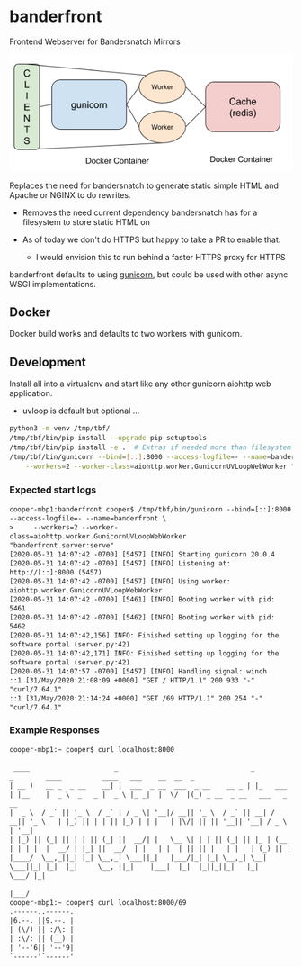 # banderfront
Frontend Webserver for Bandersnatch Mirrors

![banderfront layout](./banderfront_diagram.png)

Replaces the need for bandersnatch to generate static simple HTML and Apache or NGINX to do rewrites.

- Removes the need current dependency bandersnatch has for a filesystem to store static HTML on

- As of today we don't do HTTPS but happy to take a PR to enable that.
  - I would envision this to run behind a faster HTTPS proxy for HTTPS

banderfront defaults to using [gunicorn](https://gunicorn.org/), but could be used with other
async WSGI implementations.

## Docker

Docker build works and defaults to two workers with gunicorn.

## Development

Install all into a virtualenv and start like any other gunicorn aiohttp web application.

- uvloop is default but optional ...

```sh
python3 -m venv /tmp/tbf/
/tmp/tbf/bin/pip install --upgrade pip setuptools
/tmp/tbf/bin/pip install -e .  # Extras if needed more than filesystem support
/tmp/tbf/bin/gunicorn --bind=[::]:8000 --access-logfile=- --name=banderfront \
    --workers=2 --worker-class=aiohttp.worker.GunicornUVLoopWebWorker "banderfront.server:serve"
```

### Expected start logs

```
cooper-mbp1:banderfront cooper$ /tmp/tbf/bin/gunicorn --bind=[::]:8000 --access-logfile=- --name=banderfront \
>     --workers=2 --worker-class=aiohttp.worker.GunicornUVLoopWebWorker "banderfront.server:serve"
[2020-05-31 14:07:42 -0700] [5457] [INFO] Starting gunicorn 20.0.4
[2020-05-31 14:07:42 -0700] [5457] [INFO] Listening at: http://[::]:8000 (5457)
[2020-05-31 14:07:42 -0700] [5457] [INFO] Using worker: aiohttp.worker.GunicornUVLoopWebWorker
[2020-05-31 14:07:42 -0700] [5461] [INFO] Booting worker with pid: 5461
[2020-05-31 14:07:42 -0700] [5462] [INFO] Booting worker with pid: 5462
[2020-05-31 14:07:42,156] INFO: Finished setting up logging for the software portal (server.py:42)
[2020-05-31 14:07:42,171] INFO: Finished setting up logging for the software portal (server.py:42)
[2020-05-31 14:07:57 -0700] [5457] [INFO] Handling signal: winch
::1 [31/May/2020:21:08:09 +0000] "GET / HTTP/1.1" 200 933 "-" "curl/7.64.1"
::1 [31/May/2020:21:14:24 +0000] "GET /69 HTTP/1.1" 200 254 "-" "curl/7.64.1"
```

### Example Responses

```text
cooper-mbp1:~ cooper$ curl localhost:8000

 ____                     _                                 _          _        ____          ____   ___    __  __  _
| __ )   __ _  _ __    __| |  ___  _ __  ___  _ __    __ _ | |_   ___ | |__    |  _ \  _   _ |  _ \ |_ _|  |  \/  |(_) _ __  _ __   ___   _ __
|  _ \  / _` || '_ \  / _` | / _ \| '__|/ __|| '_ \  / _` || __| / __|| '_ \   | |_) || | | || |_) | | |   | |\/| || || '__|| '__| / _ \ | '__|
| |_) || (_| || | | || (_| ||  __/| |   \__ \| | | || (_| || |_ | (__ | | | |  |  __/ | |_| ||  __/  | |   | |  | || || |   | |   | (_) || |
|____/  \__,_||_| |_| \__,_| \___||_|   |___/|_| |_| \__,_| \__| \___||_| |_|  |_|     \__, ||_|    |___|  |_|  |_||_||_|   |_|    \___/ |_|
                                                                                       |___/
cooper-mbp1:~ cooper$ curl localhost:8000/69
.------..------.
|6.--. ||9.--. |
| (\/) || :/\: |
| :\/: || (__) |
| '--'6|| '--'9|
`------'`------'
```
